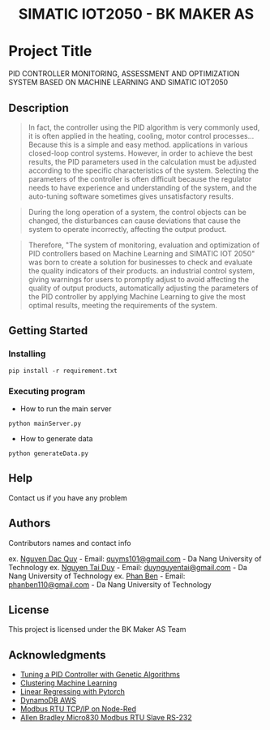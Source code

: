 <h1 align="center">SIMATIC IOT2050 - BK MAKER AS</h1>

# Project Title

PID CONTROLLER MONITORING, ASSESSMENT AND OPTIMIZATION SYSTEM BASED ON MACHINE LEARNING AND SIMATIC IOT2050

## Description

> In fact, the controller using the PID algorithm is very commonly used, it is often applied in the heating, cooling, motor control processes... Because this is a simple and easy method. applications in various closed-loop control systems. However, in order to achieve the best results, the PID parameters used in the calculation must be adjusted according to the specific characteristics of the system. Selecting the parameters of the controller is often difficult because the regulator needs to have experience and understanding of the system, and the auto-tuning software sometimes gives unsatisfactory results.

> During the long operation of a system, the control objects can be changed, the disturbances can cause deviations that cause the system to operate incorrectly, affecting the output product.

> Therefore, "The system of monitoring, evaluation and optimization of PID controllers based on Machine Learning and SIMATIC IOT 2050" was born to create a solution for businesses to check and evaluate the quality indicators of their products. an industrial control system, giving warnings for users to promptly adjust to avoid affecting the quality of output products, automatically adjusting the parameters of the PID controller by applying Machine Learning to give the most optimal results, meeting the requirements of the system.

## Getting Started

### Installing
```
pip install -r requirement.txt
```

### Executing program

* How to run the main server
```
python mainServer.py
```
* How to generate data
```
python generateData.py
```


## Help

Contact us if you have any problem

## Authors

Contributors names and contact info


ex. [Nguyen Dac Quy](https://www.facebook.com/profile.php?id=100008015079767) - Email: quyms101@gmail.com - Da Nang University of Technology
ex. [Nguyen Tai Duy](https://www.facebook.com/N.TaiDuy) - Email: duynguyentai@gmail.com - Da Nang University of Technology
ex. [Phan Ben](https://www.facebook.com/benphan110) - Email: phanben110@gmail.com - Da Nang University of Technology


## License

This project is licensed under the BK Maker AS Team

## Acknowledgments

* [Tuning a PID Controller with Genetic Algorithms](https://www.youtube.com/watch?v=S5C_z1nVaSg&t=2s)
* [Clustering Machine Learning](https://opensourcelibs.com/lib/deepclustering)
* [Linear Regressing with Pytorch](https://www.geeksforgeeks.org/linear-regression-using-pytorch/)
* [DynamoDB AWS](https://aws.amazon.com/dynamodb/)
* [Modbus RTU TCP/IP on Node-Red](https://www.youtube.com/watch?v=uillyhwBoEU&t=336s)
* [Allen Bradley Micro830 Modbus RTU Slave RS-232](https://www.youtube.com/watch?v=5_fcOPNvxDU&t=4s)
